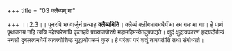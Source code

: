 +++
title = "03 क्लैब्यम् मा"

+++
।।2.3।। पुनरपि भगवार्जुनं प्रत्याह **क्लैब्यमिति।** क्लैब्यं
क्लीबभावमधैर्यं मा स्म गमः मा गाः। हे पार्थ पृथातनय नहि त्वयि
महेश्वरेणापि कृताहवे प्रख्यातपौरुषे महामहिमन्येतदुपपद्यते। क्षुद्रं
क्षुद्रत्वकारणं हृदयदौर्बल्यं मनसो दुर्बलत्वमधैर्यं त्यक्त्वोत्तिष्ठ
युद्धायोपक्रमं कुरु। हे परंतप परं शत्रुं तापयतीति तथा संबोध्यते।  
